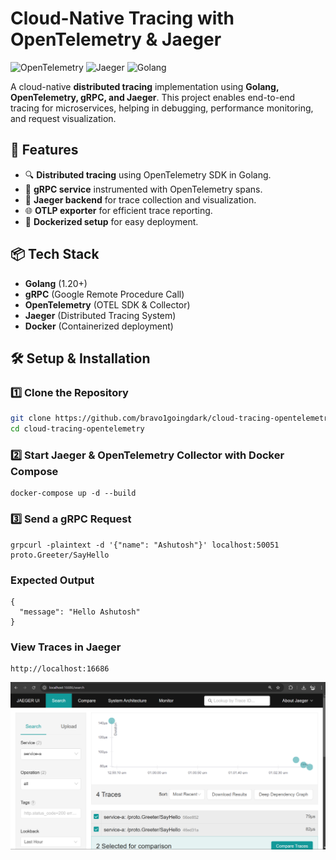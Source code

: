 # Cloud-Native Tracing with OpenTelemetry & Jaeger

![OpenTelemetry](https://img.shields.io/badge/OpenTelemetry-Enabled-blue?logo=opentelemetry)
![Jaeger](https://img.shields.io/badge/Jaeger-Tracing-orange?logo=jaeger)
![Golang](https://img.shields.io/badge/Golang-1.20+-blue?logo=go)

A cloud-native **distributed tracing** implementation using **Golang, OpenTelemetry, gRPC, and Jaeger**. This project
enables end-to-end tracing for microservices, helping in debugging, performance monitoring, and request visualization.

## 🚀 Features

- 🔍 **Distributed tracing** using OpenTelemetry SDK in Golang.
- 📡 **gRPC service** instrumented with OpenTelemetry spans.
- 🎯 **Jaeger backend** for trace collection and visualization.
- 🌐 **OTLP exporter** for efficient trace reporting.
- 🐳 **Dockerized setup** for easy deployment.

## 📦 Tech Stack

- **Golang** (1.20+)
- **gRPC** (Google Remote Procedure Call)
- **OpenTelemetry** (OTEL SDK & Collector)
- **Jaeger** (Distributed Tracing System)
- **Docker** (Containerized deployment)

## 🛠️ Setup & Installation

### 1️⃣ Clone the Repository

```sh
git clone https://github.com/bravo1goingdark/cloud-tracing-opentelemetry.git
cd cloud-tracing-opentelemetry
```

### 2️⃣ Start Jaeger & OpenTelemetry Collector with Docker Compose

```shell
docker-compose up -d --build
```

### 3️⃣ Send a gRPC Request

```shell
grpcurl -plaintext -d '{"name": "Ashutosh"}' localhost:50051 proto.Greeter/SayHello
```

### Expected Output

```shell
{
  "message": "Hello Ashutosh"
}
```

### View Traces in Jaeger
```shell
http://localhost:16686
```

![Jaeger Traces](assets/image.png)

